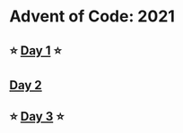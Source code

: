 # Advent of Code: 2021

## ⭐ [Day 1](./1/README.md) ⭐
## [Day 2](./2/README.md)
## ⭐ [Day 3](./3/README.md) ⭐